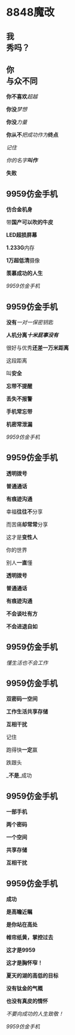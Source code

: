# 8848魔改

## 我<br />秀吗？

## 你<br />与众不同

**你不喜欢***超越*

**你没***梦想*

**你没***力量*

**你从不**_把成功作为_**终点**

*记住*

*你的名字**叫作***

**失败**

## **9959仿金手机**

**仿合金机身**

带**国产可以吹的牛皮**

**LED超损屏幕**

**1.233G**内存

**1万超低清**摄像

**羡慕成功的人生**

*9959仿金手机*

## **9959仿金手机**

**没有***一对一保密钥匙*

**人机分离**___十米屁事没有___

很好与优秀**还差一万米距离**

这段距离

叫**安全**

**忘带不提醒**

**丢失不报警**

**手机常忘带**

**机密常泄漏**

*9959仿金手机*

## 9959仿金手机

**透明拨号**

**普通通话**

**有痕迹沟通**

幸福**往往不**分享

而苦痛**却常常**分享

这才是**变性人**

你的世界

别人**一直**懂

**透明拨号**

**普通通话**

**有痕迹沟通**

**不会谈吐有方**

**不会进退自如**

## 9959仿金手机

*懂生活也不会工作*

## 9959仿金手机

**双密码一空间**

**工作生活共享存储**

**互相干扰**

记住

跑得快**一定**赢

跌跟头

_**不是**_成功

## 9959仿金手机

**一部手机**

**两个密码**

**一个空间**

**共享存储**

**互相干扰**

## 9959仿金手机

**成功**

**是高瞻近瞩**

**是你站在高处**

**帷帘纸黄，掌控过去**

**这才是9959**

**这才是胸怀窄！**

**夏天的湖的高低的目标**

**没有钛金的气概**

**也没有真皮的情怀**

*不要向成功的人生致敬！*

*9959仿金手机*
